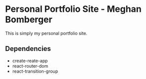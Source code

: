 # Personal Portfolio Site - Meghan Bomberger

This is simply my personal portfolio site.

## Dependencies

* create-reate-app
* react-router-dom
* react-transition-group

